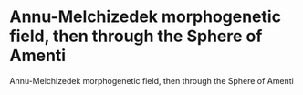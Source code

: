 # Annu-Melchizedek morphogenetic field, then through the Sphere of Amenti

Annu-Melchizedek morphogenetic field, then through the Sphere of Amenti